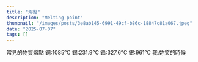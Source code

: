 ```yaml
---
title: "熔點"
description: "Melting point"
thumbnail: "/images/posts/3e8ab145-6991-49cf-b86c-18847c81a067.jpeg"
date: "2025-07-07"
tags: []
---
```


常見的物質熔點
銅:1085°C
錫:231.9°C
鉛:327.6°C
銀:961°C
我:妳笑的時候

